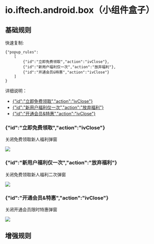 # io.iftech.android.box（小组件盒子）

## 基础规则

快速复制:
```
{"popup_rules":
    [
        {"id":"立即免费领取","action":"ivClose"},
        {"id":"新用户福利仅一次","action":"放弃福利"},
        {"id":"开通会员&特惠","action":"ivClose"}
    ]
}
```
详细说明：
- [{"id":"立即免费领取","action":"ivClose"}](#id立即免费领取actionivclose)
- [{"id":"新用户福利仅一次","action":"放弃福利"}](#id新用户福利仅一次action放弃福利)
- [{"id":"开通会员&特惠","action":"ivClose"}](#id开通会员特惠actionivclose)

### {"id":"立即免费领取","action":"ivClose"}
关闭免费领取新人福利弹窗

![](./assets/免费领取新人福利弹窗.jpg)

### {"id":"新用户福利仅一次","action":"放弃福利"}
关闭免费领取新人福利二次弹窗

![](./assets/免费领取新人福利二次弹窗.jpg)

### {"id":"开通会员&特惠","action":"ivClose"}
关闭开通会员限时特惠弹窗

![](./assets/开通会员限时特惠弹窗.jpg)

## 增强规则
